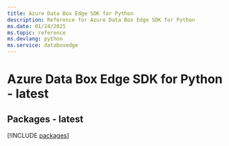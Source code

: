 ```yaml
---
title: Azure Data Box Edge SDK for Python
description: Reference for Azure Data Box Edge SDK for Python
ms.date: 01/24/2025
ms.topic: reference
ms.devlang: python
ms.service: databoxedge
---
```

# Azure Data Box Edge SDK for Python - latest
## Packages - latest
[!INCLUDE [packages](data-box-edge-index.md)]